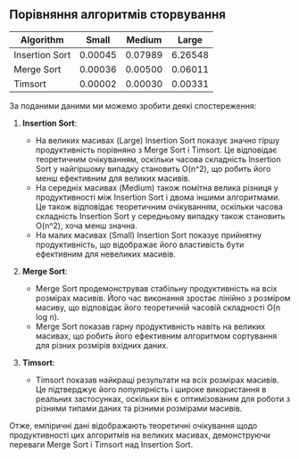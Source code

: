 ## Порівняння алгоритмів сторвування

| Algorithm      | Small   | Medium  | Large   |
| -------------- | ------- | ------- | ------- |
| Insertion Sort | 0.00045 | 0.07989 | 6.26548 |
| Merge Sort     | 0.00036 | 0.00500 | 0.06011 |
| Timsort        | 0.00002 | 0.00030 | 0.00331 |

За поданими даними ми можемо зробити деякі спостереження:

1. **Insertion Sort**:

   - На великих масивах (Large) Insertion Sort показує значно гіршу продуктивність порівняно з Merge Sort і Timsort. Це відповідає теоретичним очікуванням, оскільки часова складність Insertion Sort у найгіршому випадку становить O(n^2), що робить його менш ефективним для великих масивів.
   - На середніх масивах (Medium) також помітна велика різниця у продуктивності між Insertion Sort і двома іншими алгоритмами. Це також відповідає теоретичним очікуванням, оскільки часова складність Insertion Sort у середньому випадку також становить O(n^2), хоча менш значна.
   - На малих масивах (Small) Insertion Sort показує прийнятну продуктивність, що відображає його властивість бути ефективним для невеликих масивів.

2. **Merge Sort**:

   - Merge Sort продемонстрував стабільну продуктивність на всіх розмірах масивів. Його час виконання зростає лінійно з розміром масиву, що відповідає його теоретичній часовій складності O(n log n).
   - Merge Sort показав гарну продуктивність навіть на великих масивах, що робить його ефективним алгоритмом сортування для різних розмірів вхідних даних.

3. **Timsort**:
   - Timsort показав найкращі результати на всіх розмірах масивів. Це підтверджує його популярність і широке використання в реальних застосунках, оскільки він є оптимізованим для роботи з різними типами даних та різними розмірами масивів.

Отже, емпіричні дані відображають теоретичні очікування щодо продуктивності цих алгоритмів на великих масивах, демонструючи переваги Merge Sort і Timsort над Insertion Sort.
